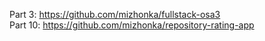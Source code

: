 Part 3: https://github.com/mizhonka/fullstack-osa3  
Part 10: https://github.com/mizhonka/repository-rating-app
